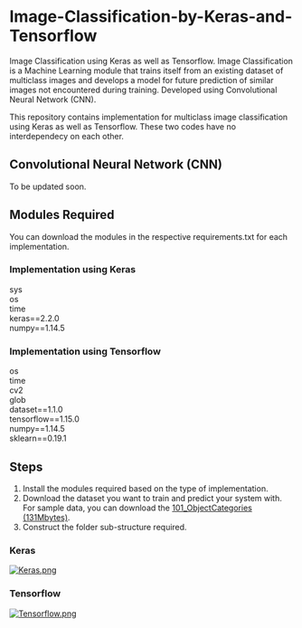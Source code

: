 # Image-Classification-by-Keras-and-Tensorflow
Image Classification using Keras as well as Tensorflow. Image Classification is a Machine Learning module that trains itself from an existing dataset of multiclass images and develops a model for future prediction of similar images not encountered during training. Developed using Convolutional Neural Network (CNN).

This repository contains implementation for multiclass image classification using Keras as well as Tensorflow. These two codes have no interdependecy on each other. 

## Convolutional Neural Network (CNN)
To be updated soon.

## Modules Required
You can download the modules in the respective requirements.txt for each implementation.

### Implementation using Keras
sys<br>
os<br>
time<br>
keras==2.2.0<br>
numpy==1.14.5<br>

### Implementation using Tensorflow
os<br>
time<br>
cv2<br>
glob<br>
dataset==1.1.0<br>
tensorflow==1.15.0<br>
numpy==1.14.5<br>
sklearn==0.19.1<br>

## Steps
1. Install the modules required based on the type of implementation.
2. Download the dataset you want to train and predict your system with. For sample data, you can download the [101_ObjectCategories (131Mbytes)].
3. Construct the folder sub-structure required.
### Keras

[![Keras.png](https://s33.postimg.cc/llzbwcfsf/Keras.png)](https://postimg.cc/image/i2de6jd2j/)

### Tensorflow

[![Tensorflow.png](https://s33.postimg.cc/kjp5dwzkv/Tensorflow.png)](https://postimg.cc/image/ame4kuryz/)

[101_ObjectCategories (131Mbytes)]: http://www.vision.caltech.edu/Image_Datasets/Caltech101/
